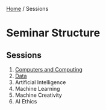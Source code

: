 [Home](../README.md) /  Sessions

# Seminar Structure

## Sessions

1. [Computers and Computing](./1_computers_and_computing/session_1_computers_and_computing.md)
2. [Data](./2_data/session_2_data.md)
3. Artificial Intelligence
4. Machine Learning
5. Machine Creativity
6. AI Ethics